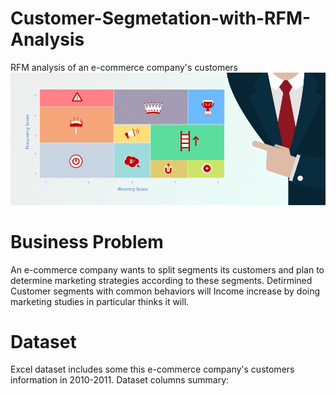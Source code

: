 # Customer-Segmetation-with-RFM-Analysis
RFM analysis of an e-commerce company's customers 
![This is an image](https://github.com/CagriKaradeniz/Customer-Segmetation-with-RFM-Analysis/blob/main/rfm_image.png?raw=true)

# Business Problem
An e-commerce company wants to split segments its customers and plan to determine marketing strategies according to these segments.
Detirmined Customer segments with common behaviors will Income increase by doing marketing studies in particular thinks it will.

# Dataset
Excel dataset includes some this e-commerce company's customers information in 2010-2011.
Dataset columns summary:
